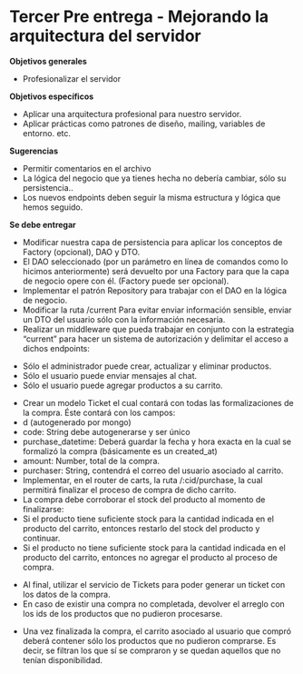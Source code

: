 # **Tercer Pre entrega** - Mejorando la arquitectura del servidor

**Objetivos generales**
- Profesionalizar el servidor

**Objetivos específicos**
- Aplicar una arquitectura profesional para nuestro servidor.
- Aplicar prácticas como patrones de diseño, mailing, variables de entorno. etc.

**Sugerencias**
- Permitir comentarios en el archivo
- La lógica del negocio que ya tienes hecha no debería cambiar, sólo su persistencia..
- Los nuevos endpoints deben seguir la misma estructura y lógica que hemos seguido.

**Se debe entregar**
- Modificar nuestra capa de persistencia para aplicar los conceptos de Factory (opcional), DAO y DTO. 
- El DAO seleccionado (por un parámetro en línea de comandos como lo hicimos anteriormente) será devuelto por una Factory para que la capa de negocio opere con él. (Factory puede ser opcional).
- Implementar el patrón Repository para trabajar con el DAO en la lógica de negocio. 
- Modificar la ruta  /current Para evitar enviar información sensible, enviar un DTO del usuario sólo con la información necesaria.
- Realizar un middleware que pueda trabajar en conjunto con la estrategia “current” para hacer un sistema de autorización y delimitar el acceso a dichos endpoints:
 * Sólo el administrador puede crear, actualizar y eliminar productos.
 * Sólo el usuario puede enviar mensajes al chat.
 * Sólo el usuario puede agregar productos a su carrito.
- Crear un modelo Ticket el cual contará con todas las formalizaciones de la compra. Éste contará con los campos:
 - d (autogenerado por mongo)
 - code: String debe autogenerarse y ser único
 - purchase_datetime: Deberá guardar la fecha y hora exacta en la cual se formalizó la compra (básicamente es un created_at)
 - amount: Number, total de la compra.
 - purchaser: String, contendrá el correo del usuario asociado al carrito.
- Implementar, en el router de carts, la ruta /:cid/purchase, la cual permitirá finalizar el proceso de compra de dicho carrito.
- La compra debe corroborar el stock del producto al momento de finalizarse:
 - Si el producto tiene suficiente stock para la cantidad indicada en el producto del carrito, entonces restarlo del stock del producto y continuar.
 - Si el producto no tiene suficiente stock para la cantidad indicada en el producto del carrito, entonces no agregar el producto al proceso de compra. 

 * Al final, utilizar el servicio de Tickets para poder generar un ticket con los datos de la compra.
 * En caso de existir una compra no completada, devolver el arreglo con los ids de los productos que no pudieron procesarse.
- Una vez finalizada la compra, el carrito asociado al usuario que compró deberá contener sólo los productos que no pudieron comprarse. Es decir, se filtran los que sí se compraron y se quedan aquellos que no tenían disponibilidad.


